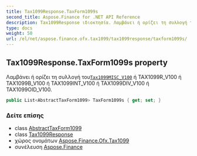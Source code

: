 ```yaml
---
title: Tax1099Response.TaxForm1099s
second_title: Aspose.Finance for .NET API Reference
description: Tax1099Response ιδιοκτησία. Λαμβάνει ή ορίζει τη συλλογή τουTax1099MISC_V100 ή TAX1099R_V100 ή TAX1099B_V100 ή TAX1099INT_V100 ή TAX1099DIV_V100 ή TAX1099OID_V100.
type: docs
weight: 50
url: /el/net/aspose.finance.ofx.tax1099/tax1099response/taxform1099s/
---
```

## Tax1099Response.TaxForm1099s property

Λαμβάνει ή ορίζει τη συλλογή του[`Tax1099MISC_V100`](../../tax1099misc_v100/) ή TAX1099R_V100 ή TAX1099B_V100 ή TAX1099INT_V100 ή TAX1099DIV_V100 ή TAX1099OID_V100.

```csharp
public List<AbstractTaxForm1099> TaxForm1099s { get; set; }
```

### Δείτε επίσης

* class [AbstractTaxForm1099](../../abstracttaxform1099/)
* class [Tax1099Response](../)
* χώρος ονομάτων [Aspose.Finance.Ofx.Tax1099](../../tax1099response/)
* συνέλευση [Aspose.Finance](../../../)


